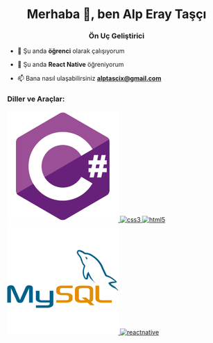 <h1 align="center">Merhaba 👋, ben Alp Eray Taşçı</h1>
<h3 align="center">Ön Uç Geliştirici</h3>

- 🔭 Şu anda **öğrenci** olarak çalışıyorum

- 🌱 Şu anda **React Native** öğreniyorum

- 📫 Bana nasıl ulaşabilirsiniz **alptascix@gmail.com**

<h3 align="left">Diller ve Araçlar:</h3>
<p align="left"> <a href="https://www.w3schools.com/cs/" target="_blank" rel="noreferrer"> <img src="https://raw.githubusercontent.com/devicons/devicon/master/icons/csharp/csharp-original.svg" alt="csharp" genişlik="40" yükseklik="40"/> </a> <a href="https://www.w3schools.com/css/" target="_blank" rel="noreferrer"> <img src="[https://raw.githubusercontent.com/devicons/devicon/master/icons/css3/css3-orijinal-wordmark.svg](https://www.w3schools.com/css/)" alt="css3" genişlik="40" yükseklik="40"/> </a> <a href="https://www.w3.org/html/" target="_blank" rel="noreferrer"> <img src="https://raw.githubusercontent.com/devicons/devicon/master/icons/html5/html5-orijinal-wordmark.svg" alt="html5" genişlik="40" yükseklik="40"/> </a> <a href="https://www.mysql.com/" hedef="_blank" rel="noreferrer"> <img src="https://raw.githubusercontent.com/devicons/devicon/master/icons/mysql/mysql-original-wordmark.svg" alt="mysql" genişlik="40" yükseklik="40"/> </a> <a href="https://reactnative.dev/" hedef="_blank" rel="noreferrer"> <img src="https://reactnative.dev/img/başlık_logosu.svg" alt="reactnative" genişlik="40" yükseklik="40"/> </a>

<!---
alpperay/alpperay is a ✨ special ✨ repository because its `README.md` (this file) appears on your GitHub profile.
You can click the Preview link to take a look at your changes.
--->
